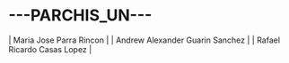 # ---PARCHIS_UN---
| Maria Jose Parra Rincon | 
| Andrew Alexander Guarin Sanchez |
| Rafael Ricardo Casas Lopez |

